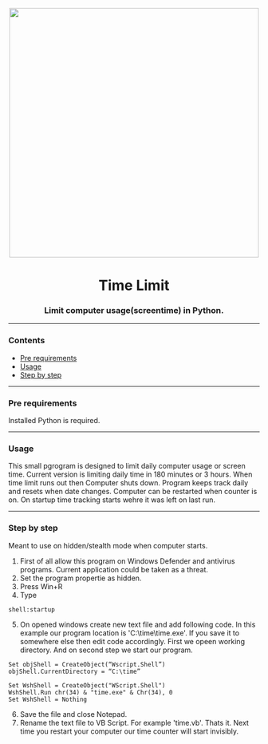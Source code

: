 <p align="center"><img src="pic/screenshot.gif" width="500px"></p>

<h1 align="center">
    <strong>Time Limit</strong>
</h1>
<h3 align="center">
    <p>Limit computer usage(screentime) in Python.</p>
</h3>

<hr>

### Contents
- [Pre requirements](#pre-requirements)
- [Usage](#usage)
- [Step by step](#step-by-step)

<hr>

### Pre requirements

Installed Python is required.

<hr>

### Usage

This small pgrogram is designed to limit daily computer usage or screen time.
Current version is limiting daily time in 180 minutes or 3 hours.
When time limit runs out then Computer shuts down.
Program keeps track daily and resets when date changes.
Computer can be restarted when counter is on. On startup time tracking starts wehre it was left on last run.

<hr>

### Step by step

Meant to use on hidden/stealth mode when computer starts.

1. First of all allow this program on Windows Defender and antivirus programs. Current application could be taken as a threat.
2. Set the program propertie as hidden.
3. Press Win+R
4. Type 

```
shell:startup
```

5. On opened windows create new text file and add following code.
In this example our program location is 'C:\time\time.exe'.
If you save it to somewhere else then edit code accordingly.
First we opeen working directory. And on second step we start our program.

```
Set objShell = CreateObject(“Wscript.Shell”)
objShell.CurrentDirectory = “C:\time”

Set WshShell = CreateObject("WScript.Shell") 
WshShell.Run chr(34) & "time.exe" & Chr(34), 0
Set WshShell = Nothing
```
6. Save the file and close Notepad.
7. Rename the text file to VB Script. For example 'time.vb'. Thats it. Next time you restart your computer our time counter will start invisibly.
